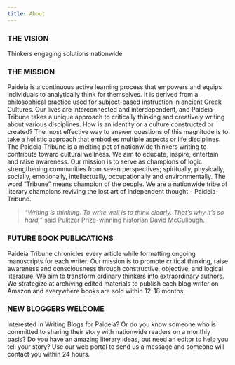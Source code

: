 ```yaml
---
title: About
---
```



### THE VISION

Thinkers engaging solutions nationwide 

### THE MISSION

Paideia is a continuous active learning process that empowers and equips individuals to analytically think for themselves. It is derived from a philosophical practice used for subject-based instruction in ancient Greek Cultures. Our lives are interconnected and interdependent, and Paideia-Tribune takes a unique approach to critically thinking and creatively writing about various disciplines. How is an identity or a culture constructed or created? The most effective way to answer questions of this magnitude is to take a holistic approach that embodies multiple aspects or life disciplines. The Paideia-Tribune is a melting pot of nationwide thinkers writing to contribute toward cultural wellness. We aim to educate, inspire, entertain and raise awareness. Our mission is to serve as champions of logic strengthening communities from seven perspectives; spiritually, physically, socially, emotionally, intellectually, occupationally and environmentally. The word “Tribune” means champion of the people. We are a nationwide tribe of literary champions reviving the lost art of independent thought - Paideia-Tribune. 

> *“Writing is thinking. To write well is to think clearly. That’s why it’s so hard,”* said Pulitzer Prize-winning historian David McCullough.

### FUTURE BOOK PUBLICATIONS

Paideia Tribune chronicles every article while formatting ongoing manuscripts for each writer. Our mission is to promote critical thinking, raise awareness and consciousness through constructive, objective, and logical literature. We aim to transform ordinary thinkers into extraordinary authors. We strategize at archiving edited materials to publish each blog writer on Amazon and everywhere books are sold within 12-18 months.

### NEW BLOGGERS WELCOME

Interested in Writing Blogs for Paideia? Or do you know someone who is committed to sharing their story with nationwide readers on a monthly basis? Do you have an amazing literary ideas, but need an editor to help you tell your story? Use our web portal to send us a message and someone will contact you within 24 hours. 